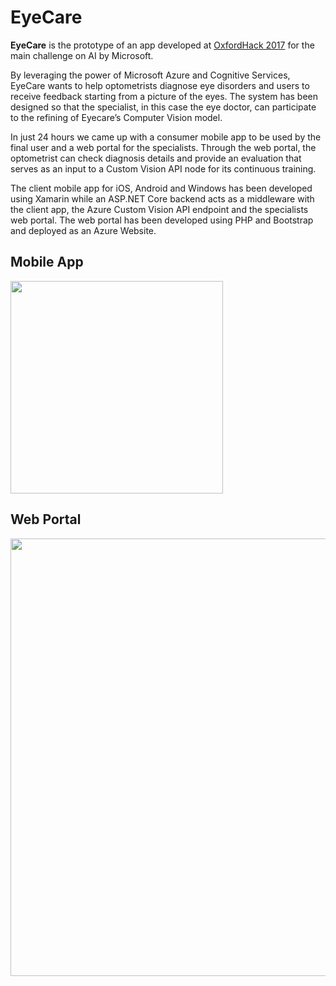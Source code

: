 # EyeCare

**EyeCare** is the prototype of an app developed at [OxfordHack 2017](http://oxfordhack.com) for the main challenge on AI by Microsoft.

By leveraging the power of Microsoft Azure and Cognitive Services, EyeCare wants to help optometrists diagnose eye disorders and users to receive feedback starting from a picture of the eyes. The system has been designed so that the specialist, in this case the eye doctor, can participate to the refining of Eyecare’s Computer Vision model.

In just 24 hours we came up with a consumer mobile app to be used by the final user and a web portal for the specialists.
Through the web portal, the optometrist can check diagnosis details and provide an evaluation that serves as an input to a Custom Vision API node for its continuous training.

The client mobile app for iOS, Android and Windows has been developed using Xamarin while an ASP.NET Core backend acts as a middleware with the client app, the Azure Custom Vision API endpoint and the specialists web portal.
The web portal has been developed using PHP and Bootstrap and deployed as an Azure Website. 


## Mobile App
<img src="https://preview.ibb.co/bPJPnc/1.png" width="340">

## Web Portal
<img src="https://preview.ibb.co/fVgc7c/2.png" width="700">
